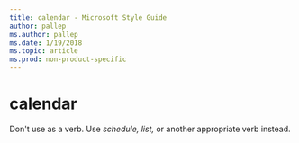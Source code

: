 ```yaml
---
title: calendar - Microsoft Style Guide
author: pallep
ms.author: pallep
ms.date: 1/19/2018
ms.topic: article
ms.prod: non-product-specific
---
```


# calendar

Don't use as a verb. Use *schedule, list,* or another appropriate verb instead.

